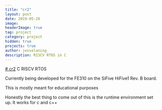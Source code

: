 ```yaml
---
title: "cr2"
layout: post
date: 2019-05-26
image: 
headerImage: true
tag: project
category: project
hidden: true
projects: true
author: jesselaning
description: RISCV RTOS in C
---
```

[# cr2](https://github.com/jamolnng/cr2)
C RISCV RTOS

Currently being developed for the FE310 on the SiFive HiFive1 Rev. B board.

This is mostly meant for educational purposes

Honestly the best thing to come out of this is the runtime environment set up. It works for c and c++
